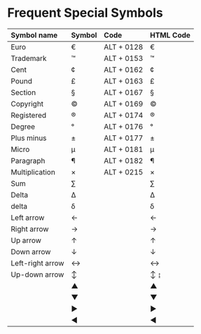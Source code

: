 # Frequent Special Symbols #

| **Symbol name** | **Symbol** | **Code** | **HTML Code** |
|:----------------|:-----------|:---------|:--------------|
|Euro|€|ALT + 0128|&euro;|
|Trademark|™|ALT + 0153|&trade;|
|Cent|¢|ALT + 0162|&cent;|
|Pound|£|ALT + 0163|&pound;|
|Section|§|ALT + 0167|&sect;|
|Copyright|©|ALT + 0169|&copy;|
|Registered|®|ALT + 0174|&reg;|
|Degree|°|ALT + 0176|&deg;|
|Plus minus|±|ALT + 0177|&plusmn;|
|Micro|µ|ALT + 0181|&micro;|
|Paragraph|¶|ALT + 0182|&para;|
|Multiplication|×|ALT + 0215|&times;|
|Sum|∑|  |&sum;|
|Delta|Δ|  |&Delta;|
|delta|δ|  |&delta;|
|Left arrow|←|  |&larr;|
|Right arrow|→|  |&rarr;|
|Up arrow|↑|  |&uarr;|
|Down arrow|↓|  |&darr;|
|Left-right arrow|↔|  |&harr;|
|Up-down arrow|↕|  |&#8597; &#8616;|
|  |▲|  |&#9650;|
|  |▼|  |&#9660;|
|  |►|  |&#9658;|
|  |◄|  |&#9668;|
